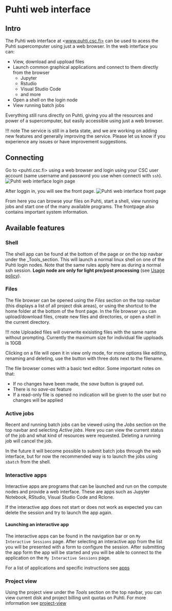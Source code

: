 # Puhti web interface


## Intro

The Puhti web interface at <www.puhti.csc.fi> can be used to acess the Puhti supercomputer 
using just a web browser. In the web interface you can:

- View, download and uppload files
- Launch common graphical applications and connect to them directly from the browser
    - Jupyter
    - Rstudio
    - Visual Studio Code
    - and more
- Open a shell on the login node
- View running batch jobs

Everything still runs directly on Puhti, giving you all the resources and power
of a supercomputer, but easily accessible using just a web browser. 

!!! note
    The service is still in a beta state, and we are working on adding new features and generally improving the service. Please let us know if you experience any issues or have improvement suggestions. 


## Connecting

Go to <puhti.csc.fi> using a web browser and login using your CSC user account (same username and password you use when connecti with `ssh`). 
![Puhti web interface login page](/img/ood_login.png)

After loggin in, you will see the front page.
![Puhti web interface front page](/img/ood_main.png)

From here you can browse your files on Puhti, start a shell, view running jobs and start one of the many available programs. The frontpage also contains important system information.  

## Available features

### Shell

The shell app can be found at the bottom of the page or on the top navbar under the _Tools_section. This will launch a normal linux shell on one of the Puhti login nodes. Note that the same rules apply here as during a normal ssh session. **Login node are only for light pre/post processing** (see [Usage policy](/computing/overview/#usage-policy)).

### Files

The file browser can be opened using the _Files_ section on the top navbar (this displays a list of all project disk areas), or using 
the shortcut to the home folder at the bottom of the front page. In the file browser
you can upload/download files, create new files and directories, or open a shell in the current directory. 

!!! note
    Uploaded files will overwrite exisisting files with the same name without prompting.
    Currently the maximum size for individual file upploads is 10GB

Clicking on a file will open it in view only mode, for more options like editing, renaming and deleting, use the button with three dots next to the filename.   

The file browser comes with a basic text editor. Some important notes on that:

- If no changes have been made, the _save_ button is grayed out.
- There is no _save-as_ feature
- If a read-only file is opened no indication will be given to the user but no changes will be applied

### Active jobs

Recent and running batch jobs can be viewed using the _Jobs_ section on the top navbar and selecting _Active jobs_. Here you can view the current status of the job and what kind of resources were requested. Deleting a running job will cancel the job. 

In the future it will become possible to submit batch jobs through the web interface, but for now the recommended way is to launch the jobs using `sbatch` from the shell.   

### Interactive apps

Interactive apps are programs that can be launched and run on the compute nodes and provide a web interface.
These are apps such as Jupyter Notebook, RStudio, Visual Studio Code and Rclone.

If the interactive app does not start or does not work as expected you can delete the session and try to launch the app again.

#### Launching an interactive app

The interactive apps can be found in the navigation bar or on `My Interactive Sessions` page.
After selecting an interactive app from the list you will be presented with a form to configure the session.
After submitting the app form the app will be started and you will be able to connect to the application on the `My Interactive Sessions` page.

For a list of applications and specific instructions see [apps](apps.md)



### Project view

Using the project view under the _Tools_ section on the top navbar, you can view 
current disk and project billing unit quotas on Puhti. For more information see [project-view](project-view.md) 
